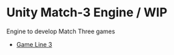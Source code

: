 # Unity Match-3 Engine / WIP
Engine to develop Match Three games

* [Game Line 3](https://github.com/vicboma1/Unity-game-line-3)

